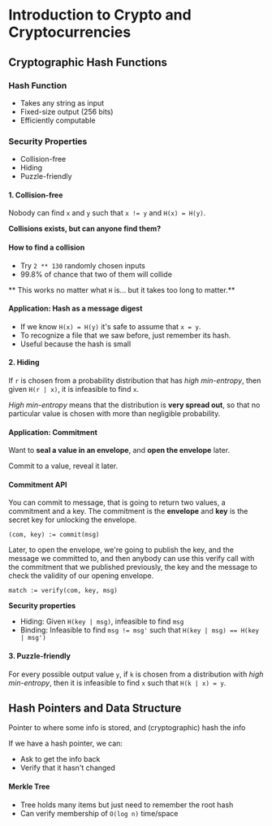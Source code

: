 # Introduction to Crypto and Cryptocurrencies

## Cryptographic Hash Functions

### Hash Function
- Takes any string as input
- Fixed-size output (256 bits)
- Efficiently computable

### Security Properties
- Collision-free
- Hiding
- Puzzle-friendly


#### 1. Collision-free
Nobody can find `x` and `y` such that `x != y` and `H(x) = H(y)`.

**Collisions exists, but can anyone find them?**

#### How to find a collision
- Try `2 ** 130` randomly chosen inputs
- 99.8% of chance that two of them will collide

** This works no matter what `H` is... but it takes too long to matter.**

#### Application: Hash as a message digest
- If we know `H(x) = H(y)` it's safe to assume that `x = y`.
- To recognize a file that we saw before, just remember its hash.
- Useful because the hash is small

#### 2. Hiding
If `r` is chosen from a probability distribution that has *high min-entropy*,
then given `H(r | x)`, it is infeasible to find `x`.


*High min-entropy* means that the distribution is **very spread out**, so that no particular value is chosen with more than negligible probability.

#### Application: Commitment
Want to **seal a value in an envelope**, and **open the envelope** later.

Commit to a value, reveal it later.

#### Commitment API
You can commit to message, that is going to return two values, a commitment and a key. The commitment is the **envelope** and **key** is the secret key for unlocking the envelope.
```
(com, key) := commit(msg)
```

Later, to open the envelope, we're going to publish the key, and the message we committed to, and then anybody can use this verify call with the commitment that we published previously, the key and the message to check the validity of our opening envelope.
```
match := verify(com, key, msg)
```

**Security properties**
- Hiding: Given `H(key | msg)`, infeasible to find `msg`
- Binding: Infeasible to find `msg != msg'` such that `H(key | msg) == H(key | msg')`


#### 3. Puzzle-friendly
For every possible output value `y`,
if `k` is chosen from a distribution with *high min-entropy*,
then it is infeasible to find `x` such that `H(k | x) = y`.


## Hash Pointers and Data Structure
Pointer to where some info is stored,
and (cryptographic) hash the info

If we have a hash pointer, we can:
- Ask to get the info back
- Verify that it hasn't changed

#### Merkle Tree
- Tree holds many items but just need to remember the root hash
- Can verify membership of `O(log n)` time/space

